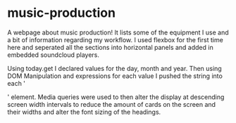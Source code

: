 # music-production
A webpage about music production! It lists some of the equipment I use and a bit of information regarding my workflow. I used flexbox for the first time here and seperated all the sections into horizontal panels and added in embedded soundcloud players.

Using today.get I declared values for the day, month and year. Then using DOM Manipulation and expressions for each value I pushed the string into each '<p>' element. Media queries were used to then alter the display at descending screen width intervals to reduce the amount of cards on the screen and their widths and alter the font sizing of the headings.